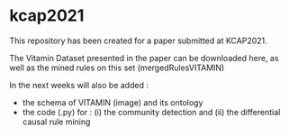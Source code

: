 # kcap2021

This repository has been created for a paper submitted at KCAP2021.

The Vitamin Dataset presented in the paper can be downloaded here, as well as the mined rules on this set (mergedRulesVITAMIN)

In the next weeks will also be added :
- the schema of VITAMIN (image) and its ontology
- the code (.py) for : (i) the community detection and (ii) the differential causal rule mining
